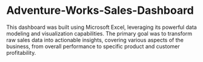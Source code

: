 # Adventure-Works-Sales-Dashboard
This dashboard was built using Microsoft Excel, leveraging its powerful data modeling and visualization capabilities. The primary goal was to transform raw sales data into actionable insights, covering various aspects of the business, from overall performance to specific product and customer profitability.
